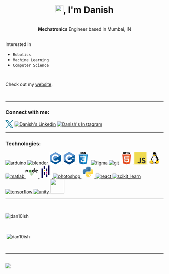 <h1 align="center"><img src="https://c.tenor.com/Wx9IEmZZXSoAAAAi/hi.gif" height="25" width="25">, I'm Danish</h1>

<br>

<div align="center"><b>Mechatronics</b> Engineer based in Mumbai, IN</div>

<br>

Interested in

- `Robotics`
- `Machine Learning`
- `Computer Science`

<br>

Check out my <a href="https://danish.bio/">website</a>.

<br>

---

<h3 align="left">Connect with me:</h3>
<p align="left">
<a href="https://x.com/dan10ish" target="_blank" rel="noopener noreferrer"><img align="center" src="./Resources/Readme_icons/x.svg" alt="Danish's Twitter" height="25" width="25"/></a>
<a href="https://www.linkedin.com/in/dan10ish/" target="_blank" rel="noopener noreferrer"><img align="center" src="./Resources/Readme_icons/r_linkedin.svg" alt="Danish's Linkedin" height="40" width="40" /></a>
<a href="https://www.instagram.com/dan10ish/" target="_blank" rel="noopener noreferrer"><img align="center" src="./Resources/Readme_icons/r_instagram.svg" alt="Danish's Instagram" height="30" width="30"/></a>
</p>

---

<h3 align="left">Technologies:</h3>
<p align="left"> <a href="https://www.arduino.cc/" target="_blank" rel="noreferrer"> <img src="https://cdn.worldvectorlogo.com/logos/arduino-1.svg" alt="arduino" width="40" height="40"/> </a> <a href="https://www.blender.org/" target="_blank" rel="noreferrer"> <img src="./Resources/Readme_icons/blender.svg" alt="blender" width="40" height="40"/> </a> <a href="https://www.cprogramming.com/" target="_blank" rel="noreferrer"> <img src="https://raw.githubusercontent.com/devicons/devicon/master/icons/c/c-original.svg" alt="c" width="40" height="40"/> </a> <a href="https://www.w3schools.com/cpp/" target="_blank" rel="noreferrer"> <img src="https://raw.githubusercontent.com/devicons/devicon/master/icons/cplusplus/cplusplus-original.svg" alt="cplusplus" width="40" height="40"/> </a> <a href="https://www.w3schools.com/css/" target="_blank" rel="noreferrer"> <img src="https://raw.githubusercontent.com/devicons/devicon/master/icons/css3/css3-original-wordmark.svg" alt="css3" width="40" height="40"/> </a> <a href="https://www.figma.com/" target="_blank" rel="noreferrer"> <img src="https://www.vectorlogo.zone/logos/figma/figma-icon.svg" alt="figma" width="40" height="40"/> </a> <a href="https://git-scm.com/" target="_blank" rel="noreferrer"> <img src="https://www.vectorlogo.zone/logos/git-scm/git-scm-icon.svg" alt="git" width="40" height="40"/> </a> <a href="https://www.w3.org/html/" target="_blank" rel="noreferrer"> <img src="https://raw.githubusercontent.com/devicons/devicon/master/icons/html5/html5-original-wordmark.svg" alt="html5" width="40" height="40"/> </a> <a href="https://developer.mozilla.org/en-US/docs/Web/JavaScript" target="_blank" rel="noreferrer"> <img src="https://raw.githubusercontent.com/devicons/devicon/master/icons/javascript/javascript-original.svg" alt="javascript" width="40" height="40"/> </a> <a href="https://www.linux.org/" target="_blank" rel="noreferrer"> <img src="https://raw.githubusercontent.com/devicons/devicon/master/icons/linux/linux-original.svg" alt="linux" width="40" height="40"/> </a> <a href="https://www.mathworks.com/" target="_blank" rel="noreferrer"> <img src="https://upload.wikimedia.org/wikipedia/commons/2/21/Matlab_Logo.png" alt="matlab" width="40" height="40"/> </a> <a href="https://nodejs.org" target="_blank" rel="noreferrer"> <img src="https://raw.githubusercontent.com/devicons/devicon/master/icons/nodejs/nodejs-original-wordmark.svg" alt="nodejs" width="40" height="40"/> </a> <a href="https://pandas.pydata.org/" target="_blank" rel="noreferrer"> <img src="https://raw.githubusercontent.com/devicons/devicon/2ae2a900d2f041da66e950e4d48052658d850630/icons/pandas/pandas-original.svg" alt="pandas" width="40" height="40"/> </a> <a href="https://www.photoshop.com/en" target="_blank" rel="noreferrer"> <img src="./Resources/Readme_icons/adobe-photoshop.svg" alt="photoshop" width="40" height="40"/> </a> <a href="https://www.python.org" target="_blank" rel="noreferrer"> <img src="https://raw.githubusercontent.com/devicons/devicon/master/icons/python/python-original.svg" alt="python" width="40" height="40"/> </a> <a href="https://reactjs.org/" target="_blank" rel="noreferrer"> <img src="./Resources/Readme_icons/react.svg" alt="react" width="40" height="40"/> </a> <a href="https://scikit-learn.org/" target="_blank" rel="noreferrer"> <img src="https://upload.wikimedia.org/wikipedia/commons/0/05/Scikit_learn_logo_small.svg" alt="scikit_learn" width="40" height="40"/> </a> <a href="https://www.tensorflow.org" target="_blank" rel="noreferrer"> <img src="https://www.vectorlogo.zone/logos/tensorflow/tensorflow-icon.svg" alt="tensorflow" width="40" height="40"/> </a> <a href="https://unity.com/" target="_blank" rel="noreferrer"> <img src="https://www.vectorlogo.zone/logos/unity3d/unity3d-icon.svg" alt="unity" width="40" height="40"/> </a> <a href="https://www.autodesk.com/products/fusion-360/overview?term=1-YEAR&tab=subscription" target="_blank" rel="noreferrer"><img height="45" width="45px" src="./Resources/Readme_icons/fusion.svg"></a></p>

---

<br>

<p><img align="center" src="https://github-readme-stats.vercel.app/api/top-langs?username=dan10ish&show_icons=true&locale=en&layout=compact" alt="dan10ish" /></p>

<br>

<p>&nbsp;<img align="center" src="https://github-readme-stats.vercel.app/api?username=dan10ish&show_icons=true&locale=en" alt="dan10ish" /></p>

<br>

---

<br>

<img src="https://visitcount.itsvg.in/api?id=dan10ish&label=Profile%20Views&icon=5&pretty=false" />
